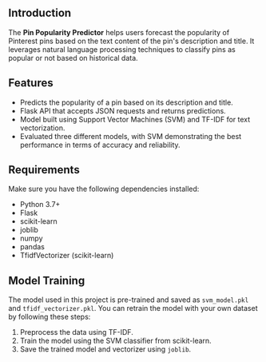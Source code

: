 ## Introduction

The **Pin Popularity Predictor** helps users forecast the popularity of Pinterest pins based on the text content of the pin's description and title. It leverages natural language processing techniques to classify pins as popular or not based on historical data.

## Features

- Predicts the popularity of a pin based on its description and title.
- Flask API that accepts JSON requests and returns predictions.
- Model built using Support Vector Machines (SVM) and TF-IDF for text vectorization.
- Evaluated three different models, with SVM demonstrating the best performance in terms of accuracy and reliability.

## Requirements

Make sure you have the following dependencies installed:

- Python 3.7+
- Flask
- scikit-learn
- joblib
- numpy
- pandas
- TfidfVectorizer (scikit-learn)

## Model Training

The model used in this project is pre-trained and saved as `svm_model.pkl` and `tfidf_vectorizer.pkl`. You can retrain the model with your own dataset by following these steps:

1. Preprocess the data using TF-IDF.
2. Train the model using the SVM classifier from scikit-learn.
3. Save the trained model and vectorizer using `joblib`.
